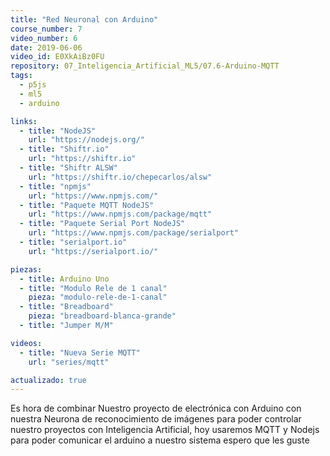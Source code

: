 ```yaml
---
title: "Red Neuronal con Arduino"
course_number: 7
video_number: 6
date: 2019-06-06
video_id: E0XkAiBz0FU
repository: 07_Inteligencia_Artificial_ML5/07.6-Arduino-MQTT
tags:
  - p5js
  - ml5
  - arduino

links:
  - title: "NodeJS"
    url: "https://nodejs.org/"
  - title: "Shiftr.io"
    url: "https://shiftr.io"
  - title: "Shiftr ALSW"
    url: "https://shiftr.io/chepecarlos/alsw"
  - title: "npmjs"
    url: "https://www.npmjs.com/"
  - title: "Paquete MQTT NodeJS"
    url: "https://www.npmjs.com/package/mqtt"
  - title: "Paquete Serial Port NodeJS"
    url: "https://www.npmjs.com/package/serialport"
  - title: "serialport.io"
    url: "https://serialport.io/"

piezas:
  - title: Arduino Uno
  - title: "Modulo Rele de 1 canal"
    pieza: "modulo-rele-de-1-canal"
  - title: "Breadboard"
    pieza: "breadboard-blanca-grande"
  - title: "Jumper M/M"

videos:
  - title: "Nueva Serie MQTT"
    url: "series/mqtt"

actualizado: true
---
```


Es hora de combinar Nuestro proyecto de electrónica con Arduino con nuestra Neurona de reconocimiento de imágenes para poder controlar nuestro proyectos con Inteligencia Artificial, hoy usaremos MQTT y Nodejs para poder comunicar el arduino a nuestro sistema espero que les guste
